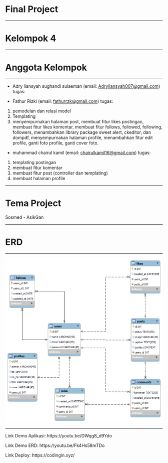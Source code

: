 <h1>Final Project </h1>
<hr>
<h1>Kelompok 4</h1>
<hr>
<h1>Anggota Kelompok</h1>
<hr>

- Adry liansyah sughandi sulaeman (email: Adryliansyah007@gmail.com)
tugas:


- Fathur Rizki (email: fathurrzk@gmail.com)
tugas:
1. pemodelan dan relasi model
2. Templating
3. menyempurnakan halaman post, membuat fitur likes postingan, membuat fitur likes komentar, membuat fitur follows, followed, following, followers, menambahkan library package sweet alert, ckeditor, dan dompdf, menyempurnakan halaman profile, menambahkan fitur edit profile, ganti foto profile, ganti cover foto.

- muhammad chairul kamil (email: chairulkamil16@gmail.com)
tugas:
1. templating postingan
2. membuat fitur komentar
3. membuat fitur post (controller dan templating)
4. membuat halaman profile

<hr>
<h1>Tema Project</h1>
Sosmed - AsikGan
<hr>
<h1>ERD</h1>
<hr>
<img src="public/private/storage/image/ERD sosmed.png">
<hr>
<p>Link Demo Aplikasi: https://youtu.be/DWqg8_d9Ydo </p>
<p>Link Demo ERD: https://youtu.be/Fk4Hs58mTDo </p>
<p>Link Deploy: https://codingin.xyz/</p>

